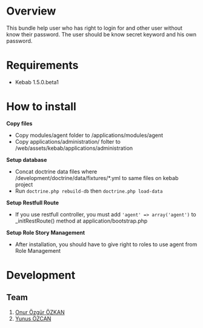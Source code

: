 # Overview

This bundle help user who has right to login for and other user without know their password. The user should be know secret
keyword and his own password.

# Requirements

* Kebab 1.5.0.beta1

# How to install

**Copy files**

* Copy modules/agent folder to /applications/modules/agent
* Copy applications/administration/ folter to /web/assets/kebab/applications/administration

**Setup database**

* Concat doctrine data files where /development/doctrine/data/fixtures/*.yml to same files on kebab project
* Run `doctrine.php rebuild-db` then `doctrine.php load-data`

**Setup Restfull Route**

* If you use restfull controller, you must add `'agent' => array('agent')` to _initRestRoute() method at application/bootstrap.php 

**Setup Role Story Management**  

* After installation, you should have to give right to roles to use agent from Role Management

# Development

## Team

1. [Onur Özgür ÖZKAN](http://www.onurozgurozkan.com)
1. [Yunus ÖZCAN](https://github.com/yunusozcan)